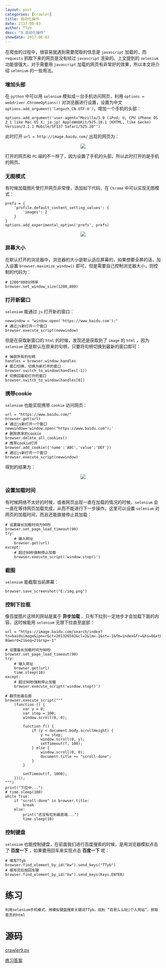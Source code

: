 ```yaml
---
layout: post
categories: [crawler]
title: 自动化操作
date: 2117-06-03
author: TTyb
desc: "9.自动化操作"
showdate: 2017-06-03
---
```


在爬虫的过程中，很容易就遇到需要爬取的信息是 `javascript` 加载的，而 `requests` 抓取下来的网页是没有经过 `javascript` 渲染的。上文提到的 `selenium` 功能很强大，对于需要用 `javascript` 加载的网页有非常好的效果，所以本文将介绍 `selenium` 的一些用法。

### 增加头部

在 `python` 中可以用 `selenium` 模拟成一台手机访问网页，利用 `options = webdriver.ChromeOptions()` 对浏览器进行设置，设置为中文 `options.add_argument('lang=zh_CN.UTF-8')`，增加一个手机的头部：

```
options.add_argument('user-agent="Mozilla/5.0 (iPod; U; CPU iPhone OS 2_1 like Mac OS X; ja-jp) AppleWebKit/525.18.1 (KHTML, like Gecko) Version/3.1.1 Mobile/5F137 Safari/525.20"')
```

此时打开 `url = http://image.baidu.com/` 出现的网页为：

<p style="text-align:center"><img  src="/img/crawler9/result1.jpg"/></p>

打开的网页和 `PC` 端的不一样了，因为设置了手机的头部，所以此时打开的是手机的网页。

### 无图模式

有时候加载图片使打开网页非常慢，添加如下代码，在 `Chrome` 中可以实现无图模式：

```
prefs = {
    'profile.default_content_setting_values': {
        'images': 2
    }
}
options.add_experimental_option('prefs', prefs)
```

<p style="text-align:center"><img  src="/img/crawler9/result2.jpg"/></p>

### 屏幕大小

在默认打开的浏览器中，浏览器的大小是默认适应屏幕的，如果想要全屏的话，加入设置 `browser.maximize_window()` 即可，但是需要自己控制浏览器大小，则控制的代码为：

```
# 1200*800分辨率
browser.set_window_size(1200,800)
```

### 打开新窗口

`selenium` 能通过 `js` 打开新的窗口：

```
newwindow = "window.open('https://www.baidu.com');"
# 通过js新打开一个窗口
browser.execute_script(newwindow)
``` 

但是在获取新窗口的 `html` 的时候，发现还是获取到了 `image` 的 `html` ，因为 `selenium` 还是默认在原来的句柄，只要将句柄切换到最新的窗口即可：

```
# 捕获所有的句柄
handles = browser.window_handles
# 窗口切换，切换为新打开的窗口
browser.switch_to_window(handles[-1])
# 切换回最初打开的窗口
browser.switch_to_window(handles[0])
```

### 携带cookie

`selenium` 也能实现携带 `cookie` 访问网页：

```
url = "https://www.baidu.com/"
browser.get(url)
# 通过js新打开一个窗口
newwindow='window.open("https://www.baidu.com");'
# 删除原来的cookie
browser.delete_all_cookies()
# 携带cookie打开
browser.add_cookie({'name':'ABC','value':'DEF'})
# 通过js新打开一个窗口
browser.execute_script(newwindow)
```

得到的结果为：

<p style="text-align:center"><img  src="/img/crawler9/result3.jpg"/></p>

### 设置加载时间

有时候网络不太好的时候，或者网页出现一直在加载的情况的时候，`selenium` 会一直在等待网页加载完成，从而不能进行下一步操作。这里可以设置 `selenium` 对网页的加载时间，而且还能直接停止其加载：

```
# 设置最长加载时间为90秒
browser.set_page_load_timeout(90)
try:
	# 输入网址
	browser.get(url)
except:
	# 超过90秒强制停止加载
	browser.execute_script('window.stop()')
```

### 截图

`selenium` 能截取当前屏幕：

```
browser.save_screenshot("E:/img.png")
```

### 控制下拉框

像百度图片这样的网站是属于 **异步加载** ，只有下拉到一定地步才会加载下面的内容，这时候能用 `selenium` 无限下拉直至底部：

```
url = "https://image.baidu.com/search/index?tn=baiduimage&ipn=r&ct=201326592&cl=2&lm=-1&st=-1&fm=index&fr=&hs=0&xthttps=111111&sf=1&fmq=&pv=&ic=0&nc=1&z=&se=1&showtab=0&fb=0&width=&height=&face=0&istype=2&ie=utf-8&word=21&oq=21&rsp=-1"

# 设置最长加载时间为90秒
browser.set_page_load_timeout(90)
try:
	# 输入网址
	browser.get(url)
	time.sleep(10)
except:
	# 超过90秒强制停止加载
	browser.execute_script('window.stop()')

# 翻页到最后面
browser.execute_script("""
	(function () {
		var y = 0;
		var step = 100;
		window.scroll(0, 0);

		function f() {
			if (y < document.body.scrollHeight) {
				y += step;
				window.scroll(0, y);
				setTimeout(f, 100);
			} else {
				window.scroll(0, 0);
				document.title += "scroll-done";
			}
		}

		setTimeout(f, 1000);
	})();
""")
print("下拉中...")
# time.sleep(180)
while True:
	if "scroll-done" in browser.title:
		break
	else:
		print("还没有拉到最底端...")
		time.sleep(10)
```

### 控制键盘

`selenium` 也能控制键盘，在前面我们进行百度搜索的时候，是用浏览器模拟点击了 **百度一下** ，如果要用回车来实现点击 **百度一下** 呢：

```
# 填写TTyb
browser.find_element_by_id("kw").send_keys("TTyb")
# 填写完后按回车键
browser.find_element_by_id("kw").send_keys(Keys.ENTER)
```

# 练习

```
利用selenium手机模式，用模拟键盘搜索关键词TTyb，找到 “百哥么么哒|个人网站”，获取首页的html
```

# 源码

<a href="/code/crawler9/crawler9.py" target="_blank">crawler9.py</a>

<a href="/code/crawler9/answer.py" target="_blank">练习答案</a>